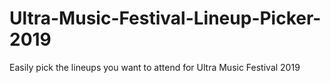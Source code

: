 # Ultra-Music-Festival-Lineup-Picker-2019
Easily pick the lineups you want to attend for Ultra Music Festival 2019
